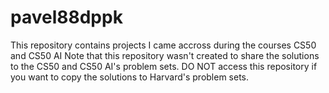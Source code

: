 # pavel88dppk
This repository contains projects I came accross during the courses CS50 and CS50 AI
Note that this repository wasn't created to share the solutions to the CS50 and CS50 AI's problem sets. DO NOT access this repository if you want to copy the solutions to Harvard's problem sets.
